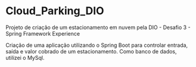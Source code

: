 # Cloud_Parking_DIO
Projeto de criação de um estacionamento em nuvem pela DIO - Desafio 3 - Spring Framework Experience

Criação de uma aplicação utilizando o Spring Boot para controlar entrada, saída e valor cobrado de um estacionamento.
Como banco de dados, utilizei o MySql.
